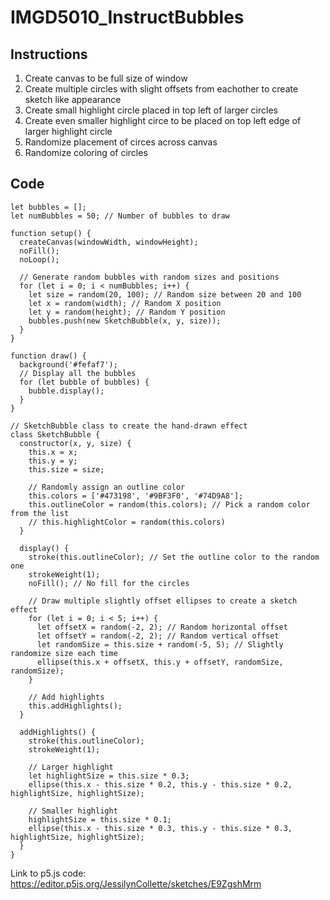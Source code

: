 # IMGD5010_InstructBubbles
## Instructions
1. Create canvas to be full size of window
1. Create multiple circles with slight offsets from eachother to create sketch like appearance
1. Create small highlight circle placed in top left of larger circles
1. Create even smaller highlight circe to be placed on top left edge of larger highlight circle
1. Randomize placement of circes across canvas
1. Randomize coloring of circles

## Code
```
let bubbles = [];
let numBubbles = 50; // Number of bubbles to draw

function setup() {
  createCanvas(windowWidth, windowHeight);
  noFill();
  noLoop();
  
  // Generate random bubbles with random sizes and positions
  for (let i = 0; i < numBubbles; i++) {
    let size = random(20, 100); // Random size between 20 and 100
    let x = random(width); // Random X position
    let y = random(height); // Random Y position
    bubbles.push(new SketchBubble(x, y, size));
  }
}

function draw() {
  background('#fefaf7'); 
  // Display all the bubbles
  for (let bubble of bubbles) {
    bubble.display();
  }
}

// SketchBubble class to create the hand-drawn effect
class SketchBubble {
  constructor(x, y, size) {
    this.x = x;
    this.y = y;
    this.size = size;

    // Randomly assign an outline color
    this.colors = ['#473198', '#9BF3F0', '#74D9A8']; 
    this.outlineColor = random(this.colors); // Pick a random color from the list
    // this.highlightColor = random(this.colors)
  }

  display() {
    stroke(this.outlineColor); // Set the outline color to the random one
    strokeWeight(1);
    noFill(); // No fill for the circles
    
    // Draw multiple slightly offset ellipses to create a sketch effect
    for (let i = 0; i < 5; i++) {
      let offsetX = random(-2, 2); // Random horizontal offset
      let offsetY = random(-2, 2); // Random vertical offset
      let randomSize = this.size + random(-5, 5); // Slightly randomize size each time
      ellipse(this.x + offsetX, this.y + offsetY, randomSize, randomSize);
    }

    // Add highlights
    this.addHighlights();
  }

  addHighlights() {
    stroke(this.outlineColor);
    strokeWeight(1);
    
    // Larger highlight
    let highlightSize = this.size * 0.3;
    ellipse(this.x - this.size * 0.2, this.y - this.size * 0.2, highlightSize, highlightSize);
    
    // Smaller highlight
    highlightSize = this.size * 0.1;
    ellipse(this.x - this.size * 0.3, this.y - this.size * 0.3, highlightSize, highlightSize);
  }
}
```
Link to p5.js code: https://editor.p5js.org/JessilynCollette/sketches/E9ZgshMrm
